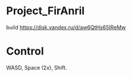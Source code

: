 # Project_FirAnril
build
https://disk.yandex.ru/d/aw6QtHs65IReMw

# Control
WASD, Space (2x), Shift.
